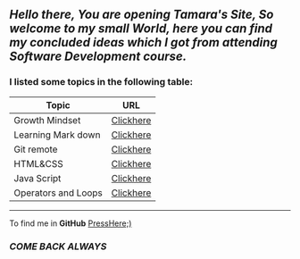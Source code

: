 ## _Hello there, You are opening Tamara's Site, So welcome to my small World, here you can find my concluded ideas which I got from attending Software Development course._ 

### I listed some topics in the following table: 

Topic          |URL
------------ | -------------
Growth Mindset | [Clickhere](./README) 
Learning Mark down      |[Clickhere](./markdown)
Git remote      |[Clickhere](./Git-remote)
HTML&CSS |  [Clickhere](./class-03)
Java Script |  [Clickhere](./class-04)
 Operators and Loops | [Clickhere](./class-05)  




***


To find me in **GitHub** [PressHere;)](https://github.com/Tamaraalrashed)

### _COME BACK ALWAYS_


